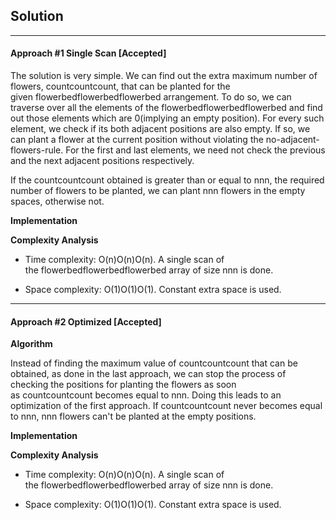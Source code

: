 ## Solution

---

#### Approach #1 Single Scan [Accepted]

The solution is very simple. We can find out the extra maximum number of flowers, countcountcount, that can be planted for the given flowerbedflowerbedflowerbed arrangement. To do so, we can traverse over all the elements of the flowerbedflowerbedflowerbed and find out those elements which are 0(implying an empty position). For every such element, we check if its both adjacent positions are also empty. If so, we can plant a flower at the current position without violating the no-adjacent-flowers-rule. For the first and last elements, we need not check the previous and the next adjacent positions respectively.

If the countcountcount obtained is greater than or equal to nnn, the required number of flowers to be planted, we can plant nnn flowers in the empty spaces, otherwise not.

**Implementation**

**Complexity Analysis**

- Time complexity: O(n)O(n)O(n). A single scan of the flowerbedflowerbedflowerbed array of size nnn is done.
    
- Space complexity: O(1)O(1)O(1). Constant extra space is used.
    

---

#### Approach #2 Optimized [Accepted]

**Algorithm**

Instead of finding the maximum value of countcountcount that can be obtained, as done in the last approach, we can stop the process of checking the positions for planting the flowers as soon as countcountcount becomes equal to nnn. Doing this leads to an optimization of the first approach. If countcountcount never becomes equal to nnn, nnn flowers can't be planted at the empty positions.

**Implementation**

**Complexity Analysis**

- Time complexity: O(n)O(n)O(n). A single scan of the flowerbedflowerbedflowerbed array of size nnn is done.
    
- Space complexity: O(1)O(1)O(1). Constant extra space is used.